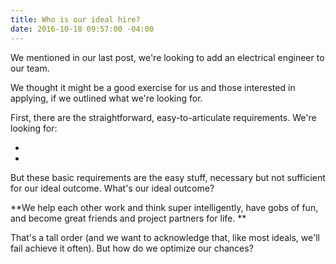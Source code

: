 ```yaml
---
title: Who is our ideal hire?
date: 2016-10-18 09:57:00 -04:00
---
```


We mentioned in our last post, we're looking to add an electrical engineer to our team. 

We thought it might be a good exercise for us and those interested in applying, if we outlined what we're looking for. 

First, there are the straightforward, easy-to-articulate requirements. We're looking for:

*  

* 

But these basic requirements are the easy stuff, necessary but not sufficient for our ideal outcome. What's our ideal outcome?

**We help each other work and think super intelligently, have gobs of fun, and become great friends and project partners for life. **

That's a tall order (and we want to acknowledge that, like most ideals, we'll fail achieve it often). But how do we optimize our chances? 